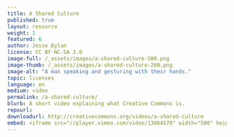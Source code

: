 ```yaml
---
title: A Shared Culture
published: true
layout: resource
weight: 1
featured: 6
author: Jesse Dylan
license: CC BY-NC-SA 3.0
image-full: /_assets/images/a-shared-culture-500.png
image-thumb: /_assets/images/a-shared-culture-200.png
image-alt: "A man speaking and gesturing with their hands."
topic: licenses
language: en
medium: video
permalink: /a-shared-culture/
blurb: A short video explaining what Creative Commons is.
repourl:
downloadurl: http://creativecommons.org/videos/a-shared-culture
embed: <iframe src="//player.vimeo.com/video/13864570" width="500" height="281" frameborder="0" webkitallowfullscreen mozallowfullscreen allowfullscreen></iframe>
---
```


